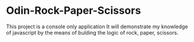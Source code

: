 # Odin-Rock-Paper-Scissors
This project is a console only application
It will demonstrate my knowledge of javascript
by the means of bulding the logic of rock, paper, scissors.